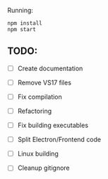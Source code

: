 
Running:
```
npm install
npm start
```

## TODO:
 - [ ] Create documentation
 - [ ] Remove VS17 files
 - [ ] Fix compilation
 - [ ] Refactoring
 - [ ] Fix building executables
 - [ ] Split Electron/Frontend code
 - [ ] Linux building
 - [ ] Cleanup gitignore

